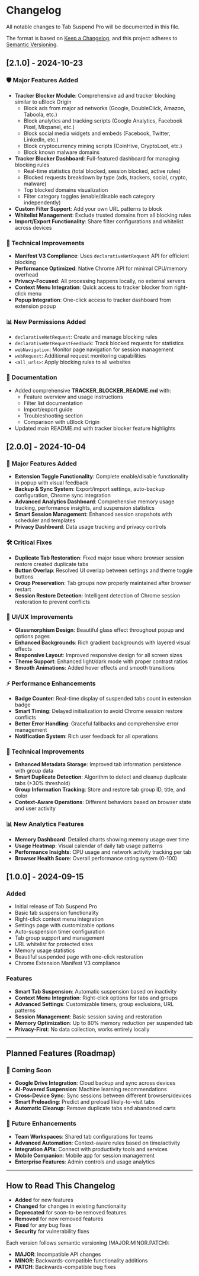 # Changelog

All notable changes to Tab Suspend Pro will be documented in this file.

The format is based on [Keep a Changelog](https://keepachangelog.com/en/1.0.0/), and this project adheres to [Semantic Versioning](https://semver.org/spec/v2.0.0.html).

## [2.1.0] - 2024-10-23

### 🛡️ Major Features Added

-   **Tracker Blocker Module**: Comprehensive ad and tracker blocking similar to uBlock Origin
    -   Block ads from major ad networks (Google, DoubleClick, Amazon, Taboola, etc.)
    -   Block analytics and tracking scripts (Google Analytics, Facebook Pixel, Mixpanel, etc.)
    -   Block social media widgets and embeds (Facebook, Twitter, LinkedIn, etc.)
    -   Block cryptocurrency mining scripts (CoinHive, CryptoLoot, etc.)
    -   Block known malware domains
-   **Tracker Blocker Dashboard**: Full-featured dashboard for managing blocking rules
    -   Real-time statistics (total blocked, session blocked, active rules)
    -   Blocked requests breakdown by type (ads, trackers, social, crypto, malware)
    -   Top blocked domains visualization
    -   Filter category toggles (enable/disable each category independently)
-   **Custom Filter Support**: Add your own URL patterns to block
-   **Whitelist Management**: Exclude trusted domains from all blocking rules
-   **Import/Export Functionality**: Share filter configurations and whitelist across devices

### 🔧 Technical Improvements

-   **Manifest V3 Compliance**: Uses `declarativeNetRequest` API for efficient blocking
-   **Performance Optimized**: Native Chrome API for minimal CPU/memory overhead
-   **Privacy-Focused**: All processing happens locally, no external servers
-   **Context Menu Integration**: Quick access to tracker blocker from right-click menu
-   **Popup Integration**: One-click access to tracker dashboard from extension popup

### 📊 New Permissions Added

-   `declarativeNetRequest`: Create and manage blocking rules
-   `declarativeNetRequestFeedback`: Track blocked requests for statistics
-   `webNavigation`: Monitor page navigation for session management
-   `webRequest`: Additional request monitoring capabilities
-   `<all_urls>`: Apply blocking rules to all websites

### 📝 Documentation

-   Added comprehensive **TRACKER_BLOCKER_README.md** with:
    -   Feature overview and usage instructions
    -   Filter list documentation
    -   Import/export guide
    -   Troubleshooting section
    -   Comparison with uBlock Origin
-   Updated main README.md with tracker blocker feature highlights

## [2.0.0] - 2024-10-04

### 🚀 Major Features Added

-   **Extension Toggle Functionality**: Complete enable/disable functionality in popup with visual feedback
-   **Backup & Sync System**: Export/import settings, auto-backup configuration, Chrome sync integration
-   **Advanced Analytics Dashboard**: Comprehensive memory usage tracking, performance insights, and suspension statistics
-   **Smart Session Management**: Enhanced session snapshots with scheduler and templates
-   **Privacy Dashboard**: Data usage tracking and privacy controls

### 🛠️ Critical Fixes

-   **Duplicate Tab Restoration**: Fixed major issue where browser session restore created duplicate tabs
-   **Button Overlap**: Resolved UI overlap between settings and theme toggle buttons
-   **Group Preservation**: Tab groups now properly maintained after browser restart
-   **Session Restore Detection**: Intelligent detection of Chrome session restoration to prevent conflicts

### 🎨 UI/UX Improvements

-   **Glassmorphism Design**: Beautiful glass effect throughout popup and options pages
-   **Enhanced Backgrounds**: Rich gradient backgrounds with layered visual effects
-   **Responsive Layout**: Improved responsive design for all screen sizes
-   **Theme Support**: Enhanced light/dark mode with proper contrast ratios
-   **Smooth Animations**: Added hover effects and smooth transitions

### ⚡ Performance Enhancements

-   **Badge Counter**: Real-time display of suspended tabs count in extension badge
-   **Smart Timing**: Delayed initialization to avoid Chrome session restore conflicts
-   **Better Error Handling**: Graceful fallbacks and comprehensive error management
-   **Notification System**: Rich user feedback for all operations

### 🔧 Technical Improvements

-   **Enhanced Metadata Storage**: Improved tab information persistence with group data
-   **Smart Duplicate Detection**: Algorithm to detect and cleanup duplicate tabs (>30% threshold)
-   **Group Information Tracking**: Store and restore tab group ID, title, and color
-   **Context-Aware Operations**: Different behaviors based on browser state and user activity

### 📊 New Analytics Features

-   **Memory Dashboard**: Detailed charts showing memory usage over time
-   **Usage Heatmap**: Visual calendar of daily tab usage patterns
-   **Performance Insights**: CPU usage and network activity tracking per tab
-   **Browser Health Score**: Overall performance rating system (0-100)

## [1.0.0] - 2024-09-15

### Added

-   Initial release of Tab Suspend Pro
-   Basic tab suspension functionality
-   Right-click context menu integration
-   Settings page with customizable options
-   Auto-suspension timer configuration
-   Tab group support and management
-   URL whitelist for protected sites
-   Memory usage statistics
-   Beautiful suspended page with one-click restoration
-   Chrome Extension Manifest V3 compliance

### Features

-   **Smart Tab Suspension**: Automatic suspension based on inactivity
-   **Context Menu Integration**: Right-click options for tabs and groups
-   **Advanced Settings**: Customizable timers, group exclusions, URL patterns
-   **Session Management**: Basic session saving and restoration
-   **Memory Optimization**: Up to 80% memory reduction per suspended tab
-   **Privacy-First**: No data collection, works entirely locally

---

## Planned Features (Roadmap)

### 🔮 Coming Soon

-   **Google Drive Integration**: Cloud backup and sync across devices
-   **AI-Powered Suspension**: Machine learning recommendations
-   **Cross-Device Sync**: Sync sessions between different browsers/devices
-   **Smart Preloading**: Predict and preload likely-to-visit tabs
-   **Automatic Cleanup**: Remove duplicate tabs and abandoned carts

### 🚀 Future Enhancements

-   **Team Workspaces**: Shared tab configurations for teams
-   **Advanced Automation**: Context-aware rules based on time/activity
-   **Integration APIs**: Connect with productivity tools and services
-   **Mobile Companion**: Mobile app for session management
-   **Enterprise Features**: Admin controls and usage analytics

---

## How to Read This Changelog

-   **Added** for new features
-   **Changed** for changes in existing functionality
-   **Deprecated** for soon-to-be removed features
-   **Removed** for now removed features
-   **Fixed** for any bug fixes
-   **Security** for vulnerability fixes

Each version follows semantic versioning (MAJOR.MINOR.PATCH):

-   **MAJOR**: Incompatible API changes
-   **MINOR**: Backwards-compatible functionality additions
-   **PATCH**: Backwards-compatible bug fixes
